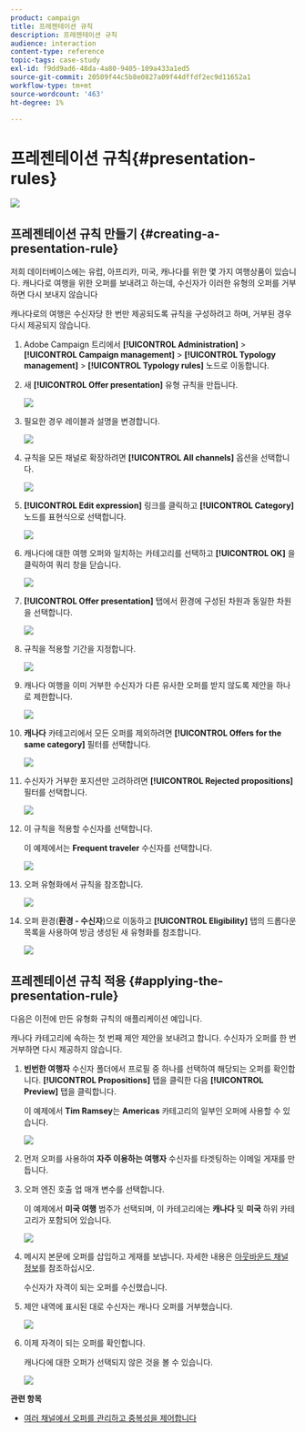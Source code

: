 ```yaml
---
product: campaign
title: 프레젠테이션 규칙
description: 프레젠테이션 규칙
audience: interaction
content-type: reference
topic-tags: case-study
exl-id: f9dd9ad6-48da-4a80-9405-109a433a1ed5
source-git-commit: 20509f44c5b8e0827a09f44dffdf2ec9d11652a1
workflow-type: tm+mt
source-wordcount: '463'
ht-degree: 1%

---
```


# 프레젠테이션 규칙{#presentation-rules}

![](../../assets/v7-only.svg)

## 프레젠테이션 규칙 만들기 {#creating-a-presentation-rule}

저희 데이터베이스에는 유럽, 아프리카, 미국, 캐나다를 위한 몇 가지 여행상품이 있습니다. 캐나다로 여행을 위한 오퍼를 보내려고 하는데, 수신자가 이러한 유형의 오퍼를 거부하면 다시 보내지 않습니다

캐나다로의 여행은 수신자당 한 번만 제공되도록 규칙을 구성하려고 하며, 거부된 경우 다시 제공되지 않습니다.

1. Adobe Campaign 트리에서 **[!UICONTROL Administration]** > **[!UICONTROL Campaign management]** > **[!UICONTROL Typology management]** > **[!UICONTROL Typology rules]** 노드로 이동합니다.
1. 새 **[!UICONTROL Offer presentation]** 유형 규칙을 만듭니다.

   ![](assets/offer_typology_example_001.png)

1. 필요한 경우 레이블과 설명을 변경합니다.

   ![](assets/offer_typology_example_002.png)

1. 규칙을 모든 채널로 확장하려면 **[!UICONTROL All channels]** 옵션을 선택합니다.

   ![](assets/offer_typology_example_003.png)

1. **[!UICONTROL Edit expression]** 링크를 클릭하고 **[!UICONTROL Category]** 노드를 표현식으로 선택합니다.

   ![](assets/offer_typology_example_004.png)

1. 캐나다에 대한 여행 오퍼와 일치하는 카테고리를 선택하고 **[!UICONTROL OK]** 을 클릭하여 쿼리 창을 닫습니다.

   ![](assets/offer_typology_example_005.png)

1. **[!UICONTROL Offer presentation]** 탭에서 환경에 구성된 차원과 동일한 차원을 선택합니다.

   ![](assets/offer_typology_example_006.png)

1. 규칙을 적용할 기간을 지정합니다.

   ![](assets/offer_typology_example_007.png)

1. 캐나다 여행을 이미 거부한 수신자가 다른 유사한 오퍼를 받지 않도록 제안을 하나로 제한합니다.

   ![](assets/offer_typology_example_008.png)

1. **캐나다** 카테고리에서 모든 오퍼를 제외하려면 **[!UICONTROL Offers for the same category]** 필터를 선택합니다.

   ![](assets/offer_typology_example_020.png)

1. 수신자가 거부한 포지션만 고려하려면 **[!UICONTROL Rejected propositions]** 필터를 선택합니다.

   ![](assets/offer_typology_example_021.png)

1. 이 규칙을 적용할 수신자를 선택합니다.

   이 예제에서는 **Frequent traveler** 수신자를 선택합니다.

   ![](assets/offer_typology_example_009.png)

1. 오퍼 유형화에서 규칙을 참조합니다.

   ![](assets/offer_typology_example_013.png)

1. 오퍼 환경(**환경 - 수신자**)으로 이동하고 **[!UICONTROL Eligibility]** 탭의 드롭다운 목록을 사용하여 방금 생성된 새 유형화를 참조합니다.

   ![](assets/offer_typology_example_014.png)

## 프레젠테이션 규칙 적용 {#applying-the-presentation-rule}

다음은 이전에 만든 유형화 규칙의 애플리케이션 예입니다.

캐나다 카테고리에 속하는 첫 번째 제안 제안을 보내려고 합니다. 수신자가 오퍼를 한 번 거부하면 다시 제공하지 않습니다.

1. **빈번한 여행자** 수신자 폴더에서 프로필 중 하나를 선택하여 해당되는 오퍼를 확인합니다. **[!UICONTROL Propositions]** 탭을 클릭한 다음 **[!UICONTROL Preview]** 탭을 클릭합니다.

   이 예제에서 **Tim Ramsey**&#x200B;는 **Americas** 카테고리의 일부인 오퍼에 사용할 수 있습니다.

   ![](assets/offer_typology_example_015.png)

1. 먼저 오퍼를 사용하여 **자주 이용하는 여행자** 수신자를 타겟팅하는 이메일 게재를 만듭니다.
1. 오퍼 엔진 호출 업 매개 변수를 선택합니다.

   이 예제에서 **미국 여행** 범주가 선택되며, 이 카테고리에는 **캐나다** 및 **미국** 하위 카테고리가 포함되어 있습니다.

   ![](assets/offer_typology_example_016.png)

1. 메시지 본문에 오퍼를 삽입하고 게재를 보냅니다. 자세한 내용은 [아웃바운드 채널 정보](../../interaction/using/about-outbound-channels.md)를 참조하십시오.

   수신자가 자격이 되는 오퍼를 수신했습니다.

1. 제안 내역에 표시된 대로 수신자는 캐나다 오퍼를 거부했습니다.

   ![](assets/offer_typology_example_018.png)

1. 이제 자격이 되는 오퍼를 확인합니다.

   캐나다에 대한 오퍼가 선택되지 않은 것을 볼 수 있습니다.

   ![](assets/offer_typology_example_019.png)

**관련 항목**

* [여러 채널에서 오퍼를 관리하고 중복성을 제어합니다](https://helpx.adobe.com/campaign/kb/simplifying-campaign-management-acc.html#Manageoffersandcontrolredundancyacrosschannels)
